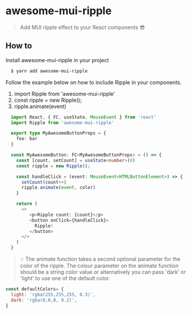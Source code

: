 # awesome-mui-ripple

> Add MUI ripple effect to your React components 😎

## How to

Install awesome-mui-ripple in your project
```bash
  $ yarn add awesome-mui-ripple
```

Follow the example below on how to include Ripple in your components.
1. import Ripple from 'awesome-mui-ripple'
2. const ripple = new Ripple();
3. ripple.animate(event)   

```typescript
  import React, { FC, useState, MouseEvent } from 'react'
  import Ripple from 'awesome-mui-ripple'

  export type MyAwesomeButtonProps = {
    foo: bar
  }

  const MyAwesomeButton: FC<MyAwesomeButtonProps> = () => {
    const [count, setCount] = useState<number>(0)
    const ripple = new Ripple();

    const handleClick = (event: MouseEvent<HTMLButtonElement>) => {
      setCount(count++)
      ripple.animate(event, color)
    }

    return (
      <>
         <p>Ripple count: {count}</p>
         <button onClick={handleClick}>
           Ripple!
         </button>
      </>
    )
  }
```

> 💡 The animate function takes a second optional parameter for the color of the ripple.
> The colour parameter on the animate function should be a string color value or alternatively you can pass 'dark' or 'light' to use one of the default color.
```javascript
const defaultColors= {
  light: 'rgba(255,255,255, 0.3)',
  dark: 'rgba(0,0,0, 0.2)',
}
```
